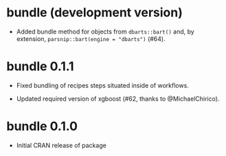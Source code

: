 # bundle (development version)

* Added bundle method for objects from `dbarts::bart()` and, by extension,
  `parsnip::bart(engine = "dbarts")` (#64).

# bundle 0.1.1

* Fixed bundling of recipes steps situated inside of workflows.

* Updated required version of xgboost (#62, thanks to @MichaelChirico).

# bundle 0.1.0

* Initial CRAN release of package
